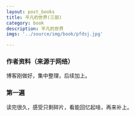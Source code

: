 ```yaml
---
layout: post_books
title: 平凡的世界(三部)
category: book
description: 平凡的世界
imgs: '../source/img/book/pfdsj.jpg'

---
```

### 作者资料（来源于网络）

博客刚做好，集中整理，后续加上。

### 第一遍

读完很久，感受只剩碎片，看能回忆起啥，再来补上。
 